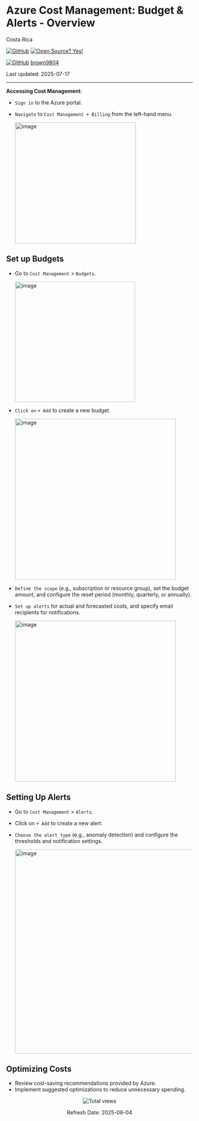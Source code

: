 # Azure Cost Management: Budget \& Alerts - Overview

Costa Rica

[![GitHub](https://badgen.net/badge/icon/github?icon=github&label)](https://github.com) [![Open Source? Yes!](https://badgen.net/badge/Open%20Source%20%3F/Yes%21/blue?icon=github)](https://github.com/Naereen/badges/)

[![GitHub](https://img.shields.io/badge/--181717?logo=github&logoColor=ffffff)](https://github.com/)
[brown9804](https://github.com/brown9804)

Last updated: 2025-07-17

----------

**Accessing Cost Management**:
 - `Sign in` to the Azure portal.
 - `Navigate` to `Cost Management + Billing` from the left-hand menu.

    <img width="326" alt="image" src="https://github.com/user-attachments/assets/39f453f1-31a5-49fb-a2db-031e7a89ba98">

## Set up Budgets

 - Go to `Cost Management` > `Budgets`.

    <img width="324" alt="image" src="https://github.com/user-attachments/assets/b7f7eb28-e8a7-4029-ab34-16dbde88fb55">
    
 - `Click on` `+ Add` to create a new budget.

    <img width="434" alt="image" src="https://github.com/user-attachments/assets/61e7e1fa-4d2c-423a-84b7-ee82c66b9a19">

 - `Define the scope` (e.g., subscription or resource group), set the budget amount, and configure the reset period (monthly, quarterly, or annually).
 - `Set up alerts` for actual and forecasted costs, and specify email recipients for notifications.

    <img width="434" alt="image" src="https://github.com/user-attachments/assets/14fb5d90-36fd-498a-8e4d-e5d8bc4f8a9c">

## Setting Up Alerts

 - Go to `Cost Management` > `Alerts`.
 - Click on `+ Add` to create a new alert.
 - `Choose the alert type` (e.g., anomaly detection) and configure the thresholds and notification settings.

    <img width="550" alt="image" src="https://github.com/user-attachments/assets/763e70ab-38fa-43b3-bd15-037ce17d427c">

## Optimizing Costs

 - Review cost-saving recommendations provided by Azure.
 - Implement suggested optimizations to reduce unnecessary spending.


<!-- START BADGE -->
<div align="center">
  <img src="https://img.shields.io/badge/Total%20views-1559-limegreen" alt="Total views">
  <p>Refresh Date: 2025-08-04</p>
</div>
<!-- END BADGE -->
